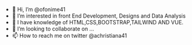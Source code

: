 - 👋 Hi, I’m @ofonime41
- 👀 I’m interested in front End Development, Designs and Data Analysis
- 🌱 I have knowledge of HTML,CSS,BOOTSTRAP,TAILWIND AND VUE.
- 💞️ I’m looking to collaborate on ...
- 📫 How to reach me on twitter @achristiana41

<!---
ofonime41/ofonime41 is a ✨ special ✨ repository because its `README.md` (this file) appears on your GitHub profile.
You can click the Preview link to take a look at your changes.
--->
